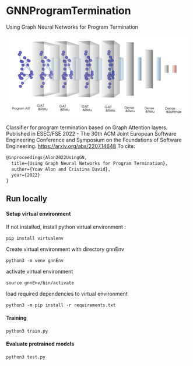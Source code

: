 # GNNProgramTermination
Using Graph Neural Networks for Program Termination

![Architecture](imgs/system.png)

Classifier for program termination based on Graph Attention layers. Published in ESEC/FSE 2022 - The 30th ACM Joint European Software Engineering Conference and Symposium on the Foundations of Software Engineering.
https://arxiv.org/abs/2207.14648
To cite: 
```
@inproceedings{Alon2022UsingGN,
  title={Using Graph Neural Networks for Program Termination},
  author={Yoav Alon and Cristina David},
  year={2022}
}
```

## Run locally

#### Setup virtual environment

If not installed, install python virtual environment : 
```
pip install virtualenv 
```

Create virtual environment with directory gnnEnv
```
python3 -m venv gnnEnv
```

activate virtual environment
```
source gnnEnv/bin/activate
```

load required dependencies to virtual environment
```
python3 -m pip install -r requirements.txt
```

#### Training
```
python3 train.py
```


#### Evaluate pretrained models 
```
python3 test.py
```

